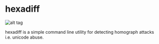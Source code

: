 # hexadiff
![alt tag](http://i.imgur.com/TwDsUCj.png)


hexadiff is a simple command line utility for detecting homograph attacks i.e. unicode abuse.

